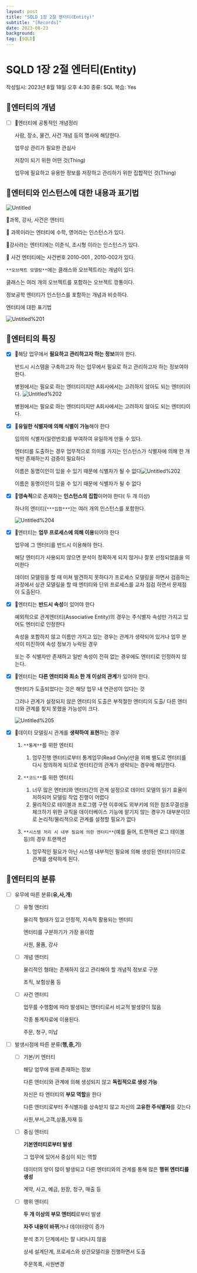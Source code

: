 ```yaml
---
layout: post
title: "SQLD 1장 2절 엔터티(Entity)"
subtitle: "[Records]"
date: 2023-08-23
background: 
tag: [SQLD]
---
```


# SQLD 1장 2절 엔터티(Entity)

작성일시: 2023년 8월 18일 오후 4:30
종류: SQL
복습: Yes

## 🟰엔터티의 개념

- [ ]  📌엔터티에 공통적인 개념정리
    
    사람, 장소, 물건, 사건 개념 등의 명사에 해당한다.
    
    업무상 관리가 필요한 관심사
    
    저장이 되기 위한 어떤 것(Thing)
    
    업무에 필요하고 유용한 정보를 저장하고 관리하기 위한 집합적인 것(Thing)
    

## 🟰엔터티와 인스턴스에 대한 내용과 표기법
![Untitled](SQLD%201%E1%84%8C%E1%85%A1%E1%86%BC%202%E1%84%8C%E1%85%A5%E1%86%AF%20%E1%84%8B%E1%85%A6%E1%86%AB%E1%84%90%E1%85%A5%E1%84%90%E1%85%B5(Entity)%2031a2ca9996c54e1eab1d1b1d2e62d079/Untitled.png)

📌과목, 강사, 사건은 엔터티

📌 과목이라는 엔터티에 수학, 영어라는 인스턴스가 있다.

📌강사라는 엔터티에는 이춘식, 조시형 이라는 인스턴스가 있다.

📌 사건 엔터티에는 사건번호 2010-001 , 2010-002가 있다.

`**오브젝트 모델링**`에는 클래스와 오브젝트라는 개념이 있다.

클래스는 여러 개의 오브젝트를 포함하는 오브젝트 깡통이다.

정보공학 엔터티가 인스턴스를 포함하는 개념과 비슷하다.

엔터티에 대한 표기법

![Untitled%201](SQLD%201%E1%84%8C%E1%85%A1%E1%86%BC%202%E1%84%8C%E1%85%A5%E1%86%AF%20%E1%84%8B%E1%85%A6%E1%86%AB%E1%84%90%E1%85%A5%E1%84%90%E1%85%B5(Entity)%2031a2ca9996c54e1eab1d1b1d2e62d079/Untitled%201.png)

## 🟰엔터티의 특징

- [x]  📌해당 업무에서 **필요하고 관리하고자 하는 정보**여야 한다.
    
    반드시 시스템을 구축하고자 하는 업무에서 필요로 하고 관리하고자 하는 정보여야 한다.
    
    병원에서는 필요로 하는 엔터티이지만 A회사에서는 고려하지 않아도 되는 엔터티이다.
    ![Untitled%202](SQLD%201%E1%84%8C%E1%85%A1%E1%86%BC%202%E1%84%8C%E1%85%A5%E1%86%AF%20%E1%84%8B%E1%85%A6%E1%86%AB%E1%84%90%E1%85%A5%E1%84%90%E1%85%B5(Entity)%2031a2ca9996c54e1eab1d1b1d2e62d079/Untitled%202.png)
    
    병원에서는 필요로 하는 엔터티이지만 A회사에서는 고려하지 않아도 되는 엔터티이다.
    
- [x]  📌**유일한 식별자에 의해 식별이 가능**해야 한다
    
    임의의 식별자(일련번호)를 부여하여 유일하게 만들 수 있다.
    
    엔터티를 도출하는 경우 업무적으로 의미를 가지는 인스턴스가 식별자에 의해 한 개씩만 존재하는지 검증이 필요하다
    
    이름은 동명이인이 있을 수 있기 때문에 식별자가 될 수 없다![Untitled%202](SQLD%201%E1%84%8C%E1%85%A1%E1%86%BC%202%E1%84%8C%E1%85%A5%E1%86%AF%20%E1%84%8B%E1%85%A6%E1%86%AB%E1%84%90%E1%85%A5%E1%84%90%E1%85%B5(Entity)%2031a2ca9996c54e1eab1d1b1d2e62d079/Untitled%203.png)
    
    이름은 동명이인이 있을 수 있기 때문에 식별자가 될 수 없다
    

- [x]  📌**영속적**으로 존재하는 **인스턴스의 집합**이어야 한다( 두 개 이상)
    
    하나의 엔터티(`***집합***`)는 여러 개의 인스턴스를 포함한다.
    
    ![Untitled%204](SQLD%201%E1%84%8C%E1%85%A1%E1%86%BC%202%E1%84%8C%E1%85%A5%E1%86%AF%20%E1%84%8B%E1%85%A6%E1%86%AB%E1%84%90%E1%85%A5%E1%84%90%E1%85%B5(Entity)%2031a2ca9996c54e1eab1d1b1d2e62d079/Untitled%204.png)
    
- [x]  📌엔터티는 **업무 프로세스에 의해 이용**되어야 한다
    
    업무에 그 엔터티를 반드시 이용해야 한다.
    
    해당 엔터티가 사용되지 않으면 분석이 정확하게 되지 않거나 잘못 선정되었음을 의미한다
    
    데이터 모델링을 할 때 미쳐 발견하지 못하다가 프로세스 모델링을 하면서 검증하는 과정에서 상관 모델링을 할 때 엔터티와 단위 프로세스를 교차 점검 하면서 문제점이 도출된다.
    
- [x]  📌엔터티는 **반드시 속성**이 있어야 한다
    
    예외적으로 관계엔터티(Associative Entity)의 경우는 주식별자 속성만 가지고 있어도 엔터티로 인정한다
    
    속성을 포함하지 않고 이름만 가지고 있는 경우는 관계가 생략되어 있거나 업무 분석이 미진하여 속성 정보가 누락된 경우
    
    또는 주 식별자만 존재하고 일반 속성이 전혀 없는 경우에도 엔터티로 인정하지 않는다.
    

- [x]  📌엔터티는 **다른 엔터티와 최소 한 개 이상의 관계**가 있어야 한다.
    
    엔터티가 도출되었다는 것은 해당 업무 내 연관성이 있다는 것
    
    그러나 관계가 설정되지 않은 엔터티의 도출은 부적절한 엔터티의 도출/ 다른 엔터티와 관계를 찾지 못했을 가능성이 크다.
    
    ![Untitled%205](SQLD%201%E1%84%8C%E1%85%A1%E1%86%BC%202%E1%84%8C%E1%85%A5%E1%86%AF%20%E1%84%8B%E1%85%A6%E1%86%AB%E1%84%90%E1%85%A5%E1%84%90%E1%85%B5(Entity)%2031a2ca9996c54e1eab1d1b1d2e62d079/Untitled%205.png)
    

- [x]  📌데이터 모델링시 관계를 **생략하여 표현**하는 경우
    1. `**통계**`를 위한 엔터티
        1. 업무진행 엔터티로부터 통계업무(Read Only)만을 위해 별도로 엔터티를 다시 정의하게 되므로 엔터티간의 관계가 생략되는 경우에 해당한다.
    2. `**코드**`를 위한 엔터티
        1. 너무 많은 엔터티와 엔터티간의 관계 설정으로 데이터 모델의 읽기 효율이 저하되어 모델링 작업 진행이 어렵다
        2. 물리적으로 테이블과 프로그램 구현 이후에도 외부키에 의한 참조무결성을 체크하기 위한 규칙을 데이터베이스 기능에 맡기지 않는 경우가 대부분이므로 논리적/물리적으로 관계를 설정할 필요가 없다
        
    3. `**시스템 처리 시 내부 필요에 의한 엔터티**`(예를 들어, 트랜잭션 로그 테이블 등)의 경우 트랜잭션
        1. 업무적인 필요가 아닌 시스템 내부적인 필요에 의해 생성된 엔터티이므로 관계를 생략하게 된다.

## 🟰엔터티의 분류

- [ ]  유무에 따른 분류(**유,사,개**)
    - [ ]  유형 엔터티
        
        물리적 형태가 있고 안정적, 지속적 활용되는 엔터티
        
        엔터티를 구분하기가 가장 용이함
        
        사원, 물품, 강사
        
    - [ ]  개념 엔터티
        
        물리적인 형태는 존재하지 않고 관리해야 할 개념적 정보로 구분
        
        조직, 보험상품 등
        
    - [ ]  사건 엔터티
        
        업무를 수행함에 따라 발생되는 엔터티로서 비교적 발생량이 많음
        
        각종 통계자료에 이용된다.
        
        주문, 청구, 미납
        
- [ ]  발생시점에 따른 분류(**행,중,기**)
    - [ ]  기본/키 엔터티
        
        해당 업무에 원래 존재하는 정보
        
        다른 엔터티와 관계에 의해 생성되지 않고 **독립적으로 생성 가능**
        
        자신은 타 엔터티의 **부모 역할**을 한다
        
        다른 엔터티로부터 주식별자를 상속받지 않고 자신의 **고유한 주식별자**를 갖는다
        
        사원,부서,고객,상품,자재 등
        
    - [ ]  중심 엔터티
        
        **기본엔터티로부터 발생**
        
        그 업무에 있어서 중심이 되는 역할
        
        데이터의 양이 많이 발생되고 다른 엔터티와의 관계를 통해 많은 **행위 엔터티를 생성**
        
        계약, 사고, 예금, 원장, 청구, 매출 등
        
    - [ ]  행위 엔터티
        
        **두 개 이상의 부모 엔터티**로부터 발생
        
        **자주 내용이 바뀌**거나 데이터량이 증가
        
        분석 초기 단계에서는 잘 나타나지 않음
        
        상세 설계단계, 프로세스와 상관모델리을 진행하면서 도출
        
        주문목록, 사원변경